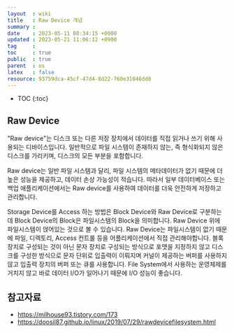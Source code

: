 ```yaml
---
layout  : wiki
title   : Raw Device 개념
summary : 
date    : 2023-05-11 08:34:15 +0900
updated : 2023-05-21 11:06:12 +0900
tag     : 
toc     : true
public  : true
parent  : os
latex   : false
resource: 93759dca-45cf-47d4-8d22-760e31046dd8
---
```

* TOC
{:toc}

## Raw Device
"Raw device"는 디스크 또는 다른 저장 장치에서 데이터를 직접 읽거나 쓰기 위해 사용되는 디바이스입니다. 일반적으로 파일 시스템이 존재하지 않는, 즉 형식화되지 않은 디스크를 가리키며, 디스크의 모든 부분을 포함합니다.


Raw device는 일반 파일 시스템과 달리, 파일 시스템의 메타데이터가 없기 때문에 더 높은 성능을 제공하고, 데이터 손상 가능성이 적습니다. 따라서 일부 데이터베이스 또는 백업 애플리케이션에서는 Raw device를 사용하여 데이터를 더욱 안전하게 저장하고 관리합니다.

Storage Device를 Access 하는 방법은 Block Device와 Raw Device로 구분하는데 Block Device의 Block은 파일시스템의 Block을 의미합니다. Raw Device 위에 파일시스템이 얹어있는 것으로 볼 수 있습니다. Raw Device는 파일시스템이 없기 때문에 파일, 디렉토리, Access 컨트롤 등을 어플리케이션에서 직접 관리해야합니다. 블록 장치로 구성되는 것이 아닌 문자 장치로 구성되는 방식으로 포맷을 지정하지 않고 디스크를 구성한 방식으로 문자 단위로 입출력이 이뤄지며 커널이 제공하는 버퍼를 사용하지 않고 입출력 장치의 버퍼 또는 큐를 사용합니다. File System에서 사용하는 운영체제를 거치지 않고 바로 데이터 I/O가 일어나기 때문에 I/O 성능이 좋습니다.

## 참고자료
* <https://milhouse93.tistory.com/173>
* <https://doosil87.github.io/linux/2019/07/29/rawdevicefilesystem.html>
